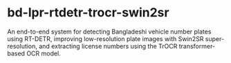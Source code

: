 # bd-lpr-rtdetr-trocr-swin2sr
An end-to-end system for detecting Bangladeshi vehicle number plates using RT-DETR, improving low-resolution plate images with Swin2SR super-resolution, and extracting license numbers using the TrOCR transformer-based OCR model.
